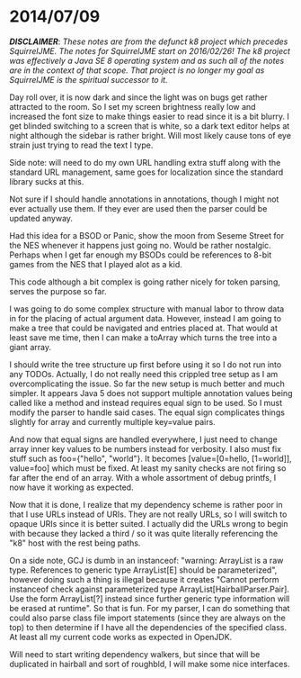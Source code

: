 # 2014/07/09

***DISCLAIMER***: _These notes are from the defunct k8 project which_
_precedes SquirrelJME. The notes for SquirrelJME start on 2016/02/26!_
_The k8 project was effectively a Java SE 8 operating system and as such_
_all of the notes are in the context of that scope. That project is no_
_longer my goal as SquirrelJME is the spiritual successor to it._

Day roll over, it is now dark and since the light was on bugs get rather
attracted to the room. So I set my screen brightness really low and increased
the font size to make things easier to read since it is a bit blurry. I get
blinded switching to a screen that is white, so a dark text editor helps at
night although the sidebar is rather bright. Will most likely cause tons of
eye strain just trying to read the text I type.

Side note: will need to do my own URL handling extra stuff along with the
standard URL management, same goes for localization since the standard library
sucks at this.

Not sure if I should handle annotations in annotations, though I might not
ever actually use them. If they ever are used then the parser could be updated
anyway.

Had this idea for a BSOD or Panic, show the moon from Seseme Street for the
NES whenever it happens just going no. Would be rather nostalgic. Perhaps when
I get far enough my BSODs could be references to 8-bit games from the NES that
I played alot as a kid.

This code although a bit complex is going rather nicely for token parsing,
serves the purpose so far.

I was going to do some complex structure with manual labor to throw data in
for the placing of actual argument data. However, instead I am going to make a
tree that could be navigated and entries placed at. That would at least save
me time, then I can make a toArray which turns the tree into a giant array.

I should write the tree structure up first before using it so I do not run
into any TODOs. Actually, I do not really need this crippled tree setup as I
am overcomplicating the issue. So far the new setup is much better and much
simpler. It appears Java 5 does not support multiple annotation values being
called like a method and instead requires equal sign to be used. So I must
modify the parser to handle said cases. The equal sign complicates things
slightly for array and currently multiple key=value pairs.

And now that equal signs are handled everywhere, I just need to change array
inner key values to be numbers instead for verbosity. I also must fix stuff
such as foo={"hello", "world"}. It becomes [value=[0=hello, [1=world]],
value=foo] which must be fixed. At least my sanity checks are not firing so
far after the end of an array. With a whole assortment of debug printfs, I now
have it working as expected.

Now that it is done, I realize that my dependency scheme is rather poor in
that I use URLs instead of URIs. They are not really URLs, so I will switch to
opaque URIs since it is better suited. I actually did the URLs wrong to begin
with because they lacked a third / so it was quite literally referencing the
"k8" host with the rest being paths.

On a side note, GCJ is dumb in an instanceof: "warning: ArrayList is a raw
type. References to generic type ArrayList[E] should be parameterized",
however doing such a thing is illegal because it creates "Cannot perform
instanceof check against parameterized type ArrayList[HairballParser.Pair].
Use the form ArrayList[?] instead since further generic type information will
be erased at runtime". So that is fun. For my parser, I can do something that
could also parse class file import statements (since they are always on the
top) to then determine if I have all the dependencies of the specified class.
At least all my current code works as expected in OpenJDK.

Will need to start writing dependency walkers, but since that will be
duplicated in hairball and sort of roughbld, I will make some nice interfaces.

